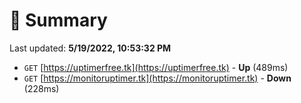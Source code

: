 # 📖 Summary
Last updated: **5/19/2022, 10:53:32 PM**

- `GET` [https://uptimerfree.tk](https://uptimerfree.tk) - **Up** (489ms)
- `GET` [https://monitoruptimer.tk](https://monitoruptimer.tk) - **Down** (228ms)
